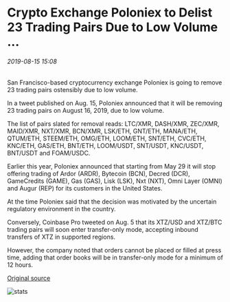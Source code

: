 # Crypto Exchange Poloniex to Delist 23 Trading Pairs Due to Low Volume ...

###### 2019-08-15 15:08

San Francisco-based cryptocurrency exchange Poloniex is going to remove 23 trading pairs ostensibly due to low volume.

In a tweet published on Aug. 15, Poloniex announced that it will be removing 23 trading pairs on August 16, 2019, due to low volume.

The list of pairs slated for removal reads: LTC/XMR, DASH/XMR, ZEC/XMR, MAID/XMR, NXT/XMR, BCN/XMR, LSK/ETH, GNT/ETH, MANA/ETH, QTUM/ETH, STEEM/ETH, OMG/ETH, LOOM/ETH, SNT/ETH, CVC/ETH, KNC/ETH, GAS/ETH, BNT/ETH, LOOM/USDT, SNT/USDT, KNC/USDT, BNT/USDT and FOAM/USDC.

Earlier this year, Poloniex announced that starting from May 29 it will stop offering trading of Ardor (ARDR), Bytecoin (BCN), Decred (DCR), GameCredits (GAME), Gas (GAS), Lisk (LSK), Nxt (NXT), Omni Layer (OMNI) and Augur (REP) for its customers in the United States.

At the time Poloniex said that the decision was motivated by the uncertain regulatory environment in the country.

Conversely, Coinbase Pro tweeted on Aug. 5 that its XTZ/USD and XTZ/BTC trading pairs will soon enter transfer-only mode, accepting inbound transfers of XTZ in supported regions.

However, the company noted that orders cannot be placed or filled at press time, adding that order books will be in transfer-only mode for a minimum of 12 hours.

[Original source](https://cointelegraph.com/news/crypto-exchange-poloniex-to-delist-23-trading-pairs-due-to-low-volume)

![stats](https://c.statcounter.com/11760860/0/a89fa40b/1/ "stats")